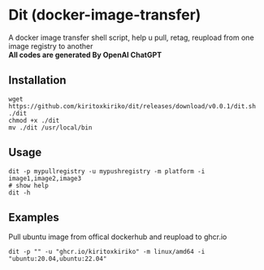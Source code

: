 # Dit (docker-image-transfer)
A docker image transfer shell script, help u pull, retag, reupload from one image registry to another  
**All codes are generated By OpenAI ChatGPT**
## Installation
```shell
wget https://github.com/kiritoxkiriko/dit/releases/download/v0.0.1/dit.sh ./dit
chmod +x ./dit
mv ./dit /usr/local/bin
```
## Usage
```shell
dit -p mypullregistry -u mypushregistry -m platform -i image1,image2,image3
# show help
dit -h
```
## Examples
Pull ubuntu image from offical dockerhub and reupload to ghcr.io
```shell
dit -p "" -u "ghcr.io/kiritoxkiriko" -m linux/amd64 -i "ubuntu:20.04,ubuntu:22.04"
```
